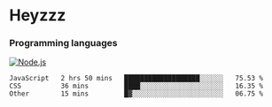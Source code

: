 # Heyzzz  

### Programming languages  

[![Node.js](https://img.shields.io/badge/-Node.js-262626?style=for-the-badge)](https://nodejs.org/ru)

<!--START_SECTION:waka-->

```text
JavaScript   2 hrs 50 mins   ███████████████████░░░░░░   75.53 %
CSS          36 mins         ████░░░░░░░░░░░░░░░░░░░░░   16.35 %
Other        15 mins         █▓░░░░░░░░░░░░░░░░░░░░░░░   06.75 %
```

<!--END_SECTION:waka-->
